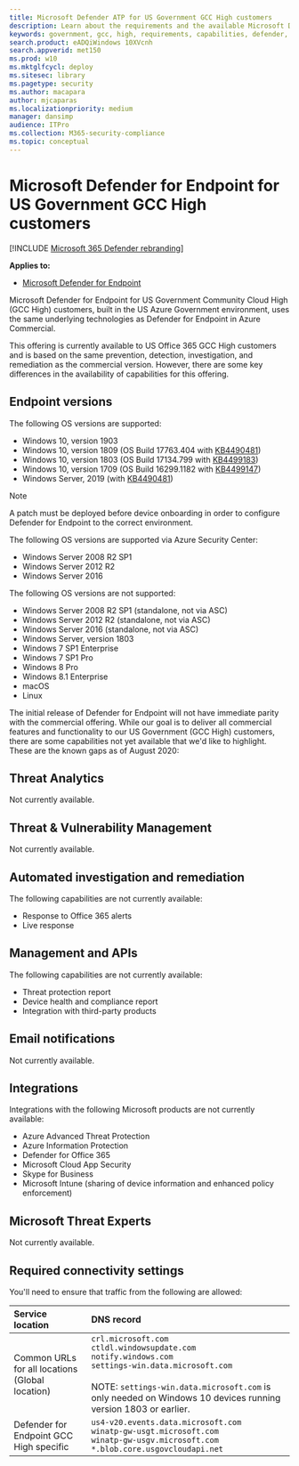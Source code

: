 ```yaml
---
title: Microsoft Defender ATP for US Government GCC High customers 
description: Learn about the requirements and the available Microsoft Defender ATP capabilities for US Government CCC High customers
keywords: government, gcc, high, requirements, capabilities, defender, defender atp, mdatp
search.product: eADQiWindows 10XVcnh
search.appverid: met150
ms.prod: w10
ms.mktglfcycl: deploy
ms.sitesec: library
ms.pagetype: security
ms.author: macapara
author: mjcaparas
ms.localizationpriority: medium
manager: dansimp
audience: ITPro
ms.collection: M365-security-compliance 
ms.topic: conceptual
---
```


# Microsoft Defender for Endpoint for US Government GCC High customers

[!INCLUDE [Microsoft 365 Defender rebranding](../../includes/microsoft-defender.md)]


**Applies to:**
- [Microsoft Defender for Endpoint](https://go.microsoft.com/fwlink/p/?linkid=2146631)

Microsoft Defender for Endpoint for US Government Community Cloud High (GCC High) customers, built in the US Azure Government environment, uses the same underlying technologies as Defender for Endpoint in Azure Commercial.

This offering is currently available to US Office 365 GCC High customers and is based on the same prevention, detection, investigation, and remediation as the commercial version. However, there are some key differences in the availability of capabilities for this offering.


## Endpoint versions
The following OS versions are supported:

- Windows 10, version 1903 
- Windows 10, version 1809 (OS Build 17763.404 with [KB4490481](https://support.microsoft.com/en-us/help/4490481))
- Windows 10, version 1803 (OS Build 17134.799 with [KB4499183](https://support.microsoft.com/help/4499183))
- Windows 10, version 1709 (OS Build 16299.1182 with [KB4499147](https://support.microsoft.com/help/4499147)) 
- Windows Server, 2019 (with [KB4490481](https://support.microsoft.com/en-us/help/4490481))

>[!NOTE]
>A patch must be deployed before device onboarding in order to configure Defender for Endpoint to the correct environment.

The following OS versions are supported via Azure Security Center:
- Windows Server 2008 R2 SP1
- Windows Server 2012 R2
- Windows Server 2016

The following OS versions are not supported:
- Windows Server 2008 R2 SP1 (standalone, not via ASC)
- Windows Server 2012 R2 (standalone, not via ASC)
- Windows Server 2016 (standalone, not via ASC)
- Windows Server, version 1803
- Windows 7 SP1 Enterprise
- Windows 7 SP1 Pro
- Windows 8 Pro
- Windows 8.1 Enterprise
- macOS
- Linux

The initial release of Defender for Endpoint will not have immediate parity with the commercial offering. While our goal is to deliver all commercial features and functionality to our US Government (GCC High) customers, there are some capabilities not yet available that we'd like to highlight. These are the known gaps as of August 2020:

## Threat Analytics
Not currently available.

## Threat & Vulnerability Management
Not currently available.


## Automated investigation and remediation
The following capabilities are not currently available:
- Response to Office 365 alerts 
- Live response 



## Management and APIs
The following capabilities are not currently available:

- Threat protection report
- Device health and compliance report
- Integration with third-party products


## Email notifications
Not currently available.


## Integrations
Integrations with the following Microsoft products are not currently available:
- Azure Advanced Threat Protection
- Azure Information Protection
- Defender for Office 365
- Microsoft Cloud App Security
- Skype for Business
- Microsoft Intune (sharing of device information and enhanced policy enforcement)

## Microsoft Threat Experts
Not currently available.

## Required connectivity settings
You'll need to ensure that traffic from the following are allowed:

Service location | DNS record
:---|:---
Common URLs for all locations (Global location) | ```crl.microsoft.com```<br>```ctldl.windowsupdate.com```<br>```notify.windows.com```<br>```settings-win.data.microsoft.com``` <br><br> NOTE: ```settings-win.data.microsoft.com``` is only needed on Windows 10 devices running version 1803 or earlier.
Defender for Endpoint GCC High specific | ```us4-v20.events.data.microsoft.com``` <br>```winatp-gw-usgt.microsoft.com```<br>```winatp-gw-usgv.microsoft.com```<br>```*.blob.core.usgovcloudapi.net``` 



